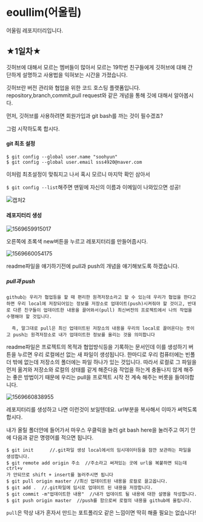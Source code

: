 # eoullim(어울림)
어울림 레포지터리입니다.

## ★1일차★
깃허브에 대해서 모르는 멤버들이 많아서 모르는 19학번 친구들에게 깃허브에 대해 간단하게 설명하고 사용법을 익혀보는 시간을 가졌습니다.

깃허브란 버전 관리와 협업을 위한 코드 호스팅 플랫폼입니다.  repository,branch,commit,pull request와 같은 개념을 통해 깃에 대해서 알아봅시다.

먼저,  깃허브를 사용하려면 회원가입과 git bash를 까는 것이 필수겠죠?

그럼 시작하도록 합시다.

#### git 최초 설정

```git:
$ git config --global user.name "soohyun"
$ git config --global user.email sss4920@naver.com
```

이처럼 최초설정이 맞춰지고 나서 혹시 모르니 마지막 확인 삼아서

`$ git config --list`해주면 맨밑에 자신의 이름과 이메일이 나와있으면 성공!

![캡처2](C:\Users\sss49\Desktop\어울림\img\캡처2.JPG)

#### 레포지터리 생성

![1569659915017](C:\Users\sss49\Desktop\어울림\img\1569659915017.png)

오른쪽에 초록색 new버튼을 누르고 레포지터리를 만들어줍시다. 

![1569660054175](C:\Users\sss49\Desktop\어울림\img\1569660054175.png)

readme파일을 얘기하기전에 pull과 push의 개념을 얘기해보도록 하겠습니다.

##### pull과 push

`github는 우리가 협업등을 할 때 편리한 원격저장소라고 할 수 있는데 우리가 협업을 한다고 하면 우리 local에 저장되어있는 정보를 저장소로 업데이트(push)시켜줘야 할 것이고, 반대로 다른 친구들이 업데이트한 내용을 끌어와서(pull) 최신버전의 프로젝트에서 나의 작업을 수행해야 할 것입니다.`

`  즉, 말그대로 pull은 최신 업데이트된 저장소의 내용을 우리의 local로 끌어온다는 뜻이고 push는 원격저장소로 내가 업데이트한 정보를 올리는 것을 의미합니다`

readme파일은 프로젝트의 목적과 협업방식등을 기록하는 문서인데 이를 생성하기 버튼을 누르면 우리 로컬에선 없는 새 파일이 생성됩니다. 한마디로 우리 컴퓨터에는 빈폴더 밖에 없는데 저장소의 폴더에는 파일 하나가 있는 것입니다. 따라서 로컬로 그 파일을 먼저 옮겨와 저장소와 로컬의 상태를 같게 해준다음 작업을 하는게 충돌나지 않게 해주는 좋은 방법이기 때문에 우리는 pull을 프로젝트 시작 전 계속 해주는 버릇을 들여야합니다.

![1569660838955](C:\Users\sss49\Desktop\어울림\img\1569660838955.png)

레포지터리를 생성하고 나면 이런것이 보일텐데요. url부분을 복사해서 이따가 써먹도록합시다.

내가 올릴 폴더안에 들어가서 마우스 우클릭을 눌러 git bash here을 눌러주고 여기 안에 다음과 같은 명령어를 적으면 됩니다.

```git
$ git init 		//.git파일 생성 local에서의 임시데이터등을 잠깐 보관하는 파일을 생성합니다.
$ git remote add origin 주소	//주소라고 써져있는 곳에 url을 복붙하면 되는데 ctrl+v
가 안되므로 shift + insert를 눌러주시면 됩니다
$ git pull origin master //최신 업데이트된 내용을 로컬로 끌고옵니다.
$ git add .  //.git파일에 임시로 업데이트 된 내용을 저장합니다.
$ git commit -m"업데이트한 내용"  //내가 업데이트 될 내용에 대한 설명을 작성합니다.
$ git push origin master  //push를 함으로써 로컬의 내용을 github에 올립니다.
```

`pull`은 막상 내가 혼자서 만드는 포트폴리오 같은 느낌이면 딱히 해줄 필요는 없습니다! 


